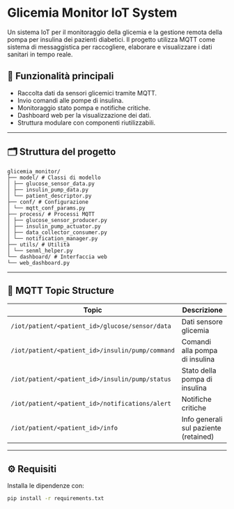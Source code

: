 # Glicemia Monitor IoT System

Un sistema IoT per il monitoraggio della glicemia e la gestione remota della pompa per insulina dei pazienti diabetici. Il progetto utilizza MQTT come sistema di messaggistica per raccogliere, elaborare e visualizzare i dati sanitari in tempo reale.

## 🚀 Funzionalità principali

- Raccolta dati da sensori glicemici tramite MQTT.
- Invio comandi alle pompe di insulina.
- Monitoraggio stato pompa e notifiche critiche.
- Dashboard web per la visualizzazione dei dati.
- Struttura modulare con componenti riutilizzabili.

---

## 🗂 Struttura del progetto
```
glicemia_monitor/
├── model/ # Classi di modello
│ ├── glucose_sensor_data.py
│ ├── insulin_pump_data.py
│ └── patient_descriptor.py
├── conf/ # Configurazione
│ └── mqtt_conf_params.py
├── process/ # Processi MQTT
│ ├── glucose_sensor_producer.py
│ ├── insulin_pump_actuator.py
│ ├── data_collector_consumer.py
│ └── notification_manager.py
├── utils/ # Utilità
│ └── senml_helper.py
└── dashboard/ # Interfaccia web
└── web_dashboard.py
```

---

## 📡 MQTT Topic Structure

| Topic                                                       | Descrizione                         |
|-------------------------------------------------------------|-------------------------------------|
| `/iot/patient/<patient_id>/glucose/sensor/data`            | Dati sensore glicemia               |
| `/iot/patient/<patient_id>/insulin/pump/command`           | Comandi alla pompa di insulina      |
| `/iot/patient/<patient_id>/insulin/pump/status`            | Stato della pompa di insulina       |
| `/iot/patient/<patient_id>/notifications/alert`            | Notifiche critiche                  |
| `/iot/patient/<patient_id>/info`                           | Info generali sul paziente (retained) |

---

## ⚙️ Requisiti

Installa le dipendenze con:

```bash
pip install -r requirements.txt

